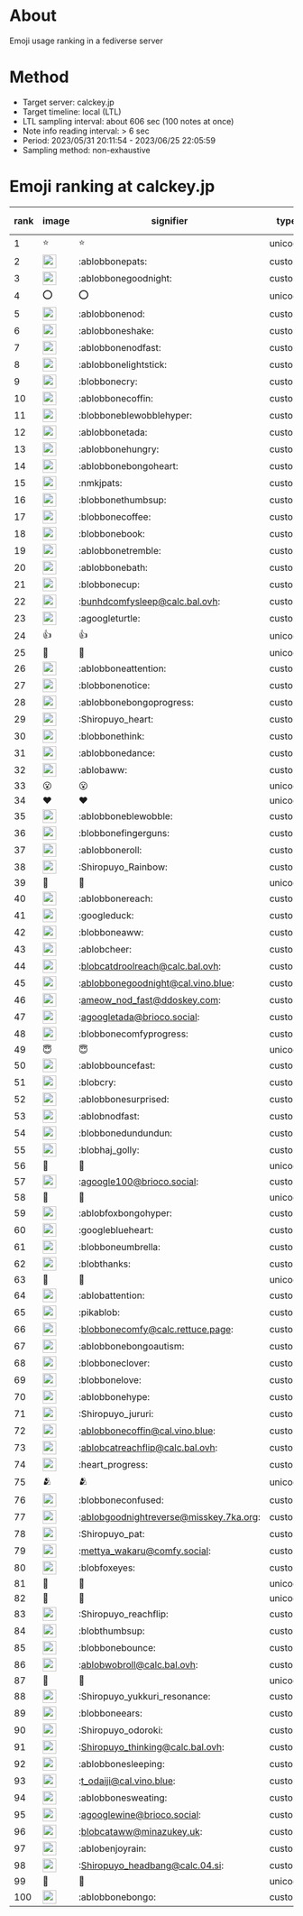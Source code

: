 # About
Emoji usage ranking in a fediverse server

# Method
- Target server: calckey.jp
- Target timeline: local (LTL)
- LTL sampling interval: about 606 sec (100 notes at once)
- Note info reading interval: > 6 sec
- Period: 2023/05/31 20:11:54 - 2023/06/25 22:05:59 
- Sampling method: non-exhaustive

# Emoji ranking at calckey.jp

|rank|image|signifier|type|frequency score|
|----|----|----|----|----|
|1|⭐|⭐|unicode|492|
|2|<img height="24" src="https://calckey.jp/emoji/ablobbonepats.webp">|:ablobbonepats:|custom|125|
|3|<img height="24" src="https://calckey.jp/emoji/ablobbonegoodnight.webp">|:ablobbonegoodnight:|custom|49|
|4|⭕|⭕|unicode|46|
|5|<img height="24" src="https://calckey.jp/emoji/ablobbonenod.webp">|:ablobbonenod:|custom|43|
|6|<img height="24" src="https://calckey.jp/emoji/ablobboneshake.webp">|:ablobboneshake:|custom|39|
|7|<img height="24" src="https://calckey.jp/emoji/ablobbonenodfast.webp">|:ablobbonenodfast:|custom|37|
|8|<img height="24" src="https://calckey.jp/emoji/ablobbonelightstick.webp">|:ablobbonelightstick:|custom|29|
|9|<img height="24" src="https://calckey.jp/emoji/blobbonecry.webp">|:blobbonecry:|custom|25|
|10|<img height="24" src="https://calckey.jp/emoji/ablobbonecoffin.webp">|:ablobbonecoffin:|custom|24|
|11|<img height="24" src="https://calckey.jp/emoji/blobboneblewobblehyper.webp">|:blobboneblewobblehyper:|custom|20|
|12|<img height="24" src="https://calckey.jp/emoji/ablobbonetada.webp">|:ablobbonetada:|custom|20|
|13|<img height="24" src="https://calckey.jp/emoji/ablobbonehungry.webp">|:ablobbonehungry:|custom|19|
|14|<img height="24" src="https://calckey.jp/emoji/ablobbonebongoheart.webp">|:ablobbonebongoheart:|custom|18|
|15|<img height="24" src="https://calckey.jp/emoji/nmkjpats.webp">|:nmkjpats:|custom|15|
|16|<img height="24" src="https://calckey.jp/emoji/blobbonethumbsup.webp">|:blobbonethumbsup:|custom|14|
|17|<img height="24" src="https://calckey.jp/emoji/blobbonecoffee.webp">|:blobbonecoffee:|custom|14|
|18|<img height="24" src="https://calckey.jp/emoji/blobbonebook.webp">|:blobbonebook:|custom|12|
|19|<img height="24" src="https://calckey.jp/emoji/ablobbonetremble.webp">|:ablobbonetremble:|custom|11|
|20|<img height="24" src="https://calckey.jp/emoji/ablobbonebath.webp">|:ablobbonebath:|custom|11|
|21|<img height="24" src="https://calckey.jp/emoji/blobbonecup.webp">|:blobbonecup:|custom|11|
|22|<img height="24" src="https://calckey.jp/emoji/bunhdcomfysleep.webp">|:bunhdcomfysleep@calc.bal.ovh:|custom|10|
|23|<img height="24" src="https://calckey.jp/emoji/agoogleturtle.webp">|:agoogleturtle:|custom|9|
|24|👍|👍|unicode|9|
|25|🎉|🎉|unicode|8|
|26|<img height="24" src="https://calckey.jp/emoji/ablobboneattention.webp">|:ablobboneattention:|custom|8|
|27|<img height="24" src="https://calckey.jp/emoji/blobbonenotice.webp">|:blobbonenotice:|custom|8|
|28|<img height="24" src="https://calckey.jp/emoji/ablobbonebongoprogress.webp">|:ablobbonebongoprogress:|custom|8|
|29|<img height="24" src="https://calckey.jp/emoji/Shiropuyo_heart.webp">|:Shiropuyo_heart:|custom|8|
|30|<img height="24" src="https://calckey.jp/emoji/blobbonethink.webp">|:blobbonethink:|custom|8|
|31|<img height="24" src="https://calckey.jp/emoji/ablobbonedance.webp">|:ablobbonedance:|custom|7|
|32|<img height="24" src="https://calckey.jp/emoji/ablobaww.webp">|:ablobaww:|custom|7|
|33|😮|😮|unicode|6|
|34|❤|❤|unicode|6|
|35|<img height="24" src="https://calckey.jp/emoji/ablobboneblewobble.webp">|:ablobboneblewobble:|custom|6|
|36|<img height="24" src="https://calckey.jp/emoji/blobbonefingerguns.webp">|:blobbonefingerguns:|custom|6|
|37|<img height="24" src="https://calckey.jp/emoji/ablobboneroll.webp">|:ablobboneroll:|custom|5|
|38|<img height="24" src="https://calckey.jp/emoji/Shiropuyo_Rainbow.webp">|:Shiropuyo_Rainbow:|custom|5|
|39|🤝|🤝|unicode|5|
|40|<img height="24" src="https://calckey.jp/emoji/ablobbonereach.webp">|:ablobbonereach:|custom|5|
|41|<img height="24" src="https://calckey.jp/emoji/googleduck.webp">|:googleduck:|custom|5|
|42|<img height="24" src="https://calckey.jp/emoji/blobboneaww.webp">|:blobboneaww:|custom|4|
|43|<img height="24" src="https://calckey.jp/emoji/ablobcheer.webp">|:ablobcheer:|custom|4|
|44|<img height="24" src="https://calckey.jp/emoji/blobcatdroolreach.webp">|:blobcatdroolreach@calc.bal.ovh:|custom|4|
|45|<img height="24" src="https://calckey.jp/emoji/ablobbonegoodnight.webp">|:ablobbonegoodnight@cal.vino.blue:|custom|4|
|46|<img height="24" src="https://calckey.jp/emoji/ameow_nod_fast.webp">|:ameow_nod_fast@ddoskey.com:|custom|4|
|47|<img height="24" src="https://calckey.jp/emoji/agoogletada.webp">|:agoogletada@brioco.social:|custom|4|
|48|<img height="24" src="https://calckey.jp/emoji/blobbonecomfyprogress.webp">|:blobbonecomfyprogress:|custom|4|
|49|😇|😇|unicode|4|
|50|<img height="24" src="https://calckey.jp/emoji/ablobbouncefast.webp">|:ablobbouncefast:|custom|4|
|51|<img height="24" src="https://calckey.jp/emoji/blobcry.webp">|:blobcry:|custom|4|
|52|<img height="24" src="https://calckey.jp/emoji/ablobbonesurprised.webp">|:ablobbonesurprised:|custom|4|
|53|<img height="24" src="https://calckey.jp/emoji/ablobnodfast.webp">|:ablobnodfast:|custom|4|
|54|<img height="24" src="https://calckey.jp/emoji/blobbonedundundun.webp">|:blobbonedundundun:|custom|4|
|55|<img height="24" src="https://calckey.jp/emoji/blobhaj_golly.webp">|:blobhaj_golly:|custom|3|
|56|🦀|🦀|unicode|3|
|57|<img height="24" src="https://calckey.jp/emoji/agoogle100.webp">|:agoogle100@brioco.social:|custom|3|
|58|🍔|🍔|unicode|3|
|59|<img height="24" src="https://calckey.jp/emoji/ablobfoxbongohyper.webp">|:ablobfoxbongohyper:|custom|3|
|60|<img height="24" src="https://calckey.jp/emoji/googleblueheart.webp">|:googleblueheart:|custom|3|
|61|<img height="24" src="https://calckey.jp/emoji/blobboneumbrella.webp">|:blobboneumbrella:|custom|3|
|62|<img height="24" src="https://calckey.jp/emoji/blobthanks.webp">|:blobthanks:|custom|3|
|63|🍆|🍆|unicode|3|
|64|<img height="24" src="https://calckey.jp/emoji/ablobattention.webp">|:ablobattention:|custom|3|
|65|<img height="24" src="https://calckey.jp/emoji/pikablob.webp">|:pikablob:|custom|3|
|66|<img height="24" src="https://calckey.jp/emoji/blobbonecomfy.webp">|:blobbonecomfy@calc.rettuce.page:|custom|3|
|67|<img height="24" src="https://calckey.jp/emoji/ablobbonebongoautism.webp">|:ablobbonebongoautism:|custom|3|
|68|<img height="24" src="https://calckey.jp/emoji/blobboneclover.webp">|:blobboneclover:|custom|3|
|69|<img height="24" src="https://calckey.jp/emoji/blobbonelove.webp">|:blobbonelove:|custom|3|
|70|<img height="24" src="https://calckey.jp/emoji/ablobbonehype.webp">|:ablobbonehype:|custom|3|
|71|<img height="24" src="https://calckey.jp/emoji/Shiropuyo_jururi.webp">|:Shiropuyo_jururi:|custom|3|
|72|<img height="24" src="https://calckey.jp/emoji/ablobbonecoffin.webp">|:ablobbonecoffin@cal.vino.blue:|custom|3|
|73|<img height="24" src="https://calckey.jp/emoji/ablobcatreachflip.webp">|:ablobcatreachflip@calc.bal.ovh:|custom|3|
|74|<img height="24" src="https://calckey.jp/emoji/heart_progress.webp">|:heart_progress:|custom|3|
|75|🫂|🫂|unicode|3|
|76|<img height="24" src="https://calckey.jp/emoji/blobboneconfused.webp">|:blobboneconfused:|custom|3|
|77|<img height="24" src="https://calckey.jp/emoji/ablobgoodnightreverse.webp">|:ablobgoodnightreverse@misskey.7ka.org:|custom|3|
|78|<img height="24" src="https://calckey.jp/emoji/Shiropuyo_pat.webp">|:Shiropuyo_pat:|custom|2|
|79|<img height="24" src="https://calckey.jp/emoji/mettya_wakaru.webp">|:mettya_wakaru@comfy.social:|custom|2|
|80|<img height="24" src="https://calckey.jp/emoji/blobfoxeyes.webp">|:blobfoxeyes:|custom|2|
|81|🤯|🤯|unicode|2|
|82|🦆|🦆|unicode|2|
|83|<img height="24" src="https://calckey.jp/emoji/Shiropuyo_reachflip.webp">|:Shiropuyo_reachflip:|custom|2|
|84|<img height="24" src="https://calckey.jp/emoji/blobthumbsup.webp">|:blobthumbsup:|custom|2|
|85|<img height="24" src="https://calckey.jp/emoji/blobbonebounce.webp">|:blobbonebounce:|custom|2|
|86|<img height="24" src="https://calckey.jp/emoji/ablobwobroll.webp">|:ablobwobroll@calc.bal.ovh:|custom|2|
|87|🍚|🍚|unicode|2|
|88|<img height="24" src="https://calckey.jp/emoji/Shiropuyo_yukkuri_resonance.webp">|:Shiropuyo_yukkuri_resonance:|custom|2|
|89|<img height="24" src="https://calckey.jp/emoji/blobboneears.webp">|:blobboneears:|custom|2|
|90|<img height="24" src="https://calckey.jp/emoji/Shiropuyo_odoroki.webp">|:Shiropuyo_odoroki:|custom|2|
|91|<img height="24" src="https://calckey.jp/emoji/Shiropuyo_thinking.webp">|:Shiropuyo_thinking@calc.bal.ovh:|custom|2|
|92|<img height="24" src="https://calckey.jp/emoji/ablobbonesleeping.webp">|:ablobbonesleeping:|custom|2|
|93|<img height="24" src="https://calckey.jp/emoji/t_odaiji.webp">|:t_odaiji@cal.vino.blue:|custom|2|
|94|<img height="24" src="https://calckey.jp/emoji/ablobbonesweating.webp">|:ablobbonesweating:|custom|2|
|95|<img height="24" src="https://calckey.jp/emoji/agooglewine.webp">|:agooglewine@brioco.social:|custom|2|
|96|<img height="24" src="https://calckey.jp/emoji/blobcataww.webp">|:blobcataww@minazukey.uk:|custom|2|
|97|<img height="24" src="https://calckey.jp/emoji/ablobenjoyrain.webp">|:ablobenjoyrain:|custom|2|
|98|<img height="24" src="https://calckey.jp/emoji/Shiropuyo_headbang.webp">|:Shiropuyo_headbang@calc.04.si:|custom|2|
|99|🍟|🍟|unicode|2|
|100|<img height="24" src="https://calckey.jp/emoji/ablobbonebongo.webp">|:ablobbonebongo:|custom|2|
